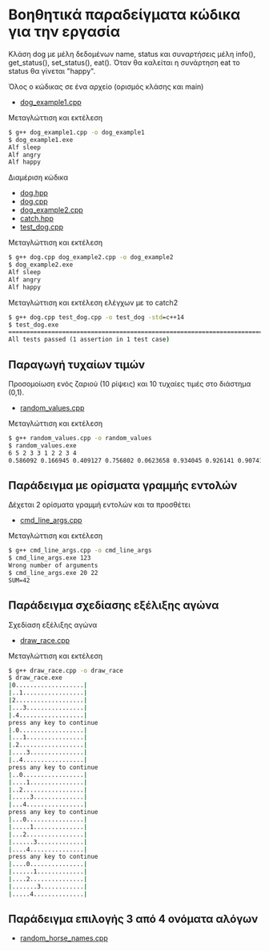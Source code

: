 # Βοηθητικά παραδείγματα κώδικα για την εργασία 

Κλάση dog με μέλη δεδομένων name, status και συναρτήσεις μέλη info(), get_status(), set_status(), eat(). Όταν θα καλείται η συνάρτηση eat το status θα γίνεται "happy".

Όλος ο κώδικας σε ένα αρχείο (ορισμός κλάσης και main)

* [dog_example1.cpp](./dog_example1.cpp)

Μεταγλώττιση και εκτέλεση

```cmd
$ g++ dog_example1.cpp -o dog_example1
$ dog_example1.exe
Alf sleep
Alf angry
Alf happy
```

Διαμέριση κώδικα 

* [dog.hpp](./dog.hpp)
* [dog.cpp](./dog.cpp)
* [dog_example2.cpp](./dog_example2.cpp)
* [catch.hpp](./catch.hpp)
* [test_dog.cpp](./test_dog.cpp)

Μεταγλώττιση και εκτέλεση

```cmd
$ g++ dog.cpp dog_example2.cpp -o dog_example2
$ dog_example2.exe
Alf sleep
Alf angry
Alf happy
```

Μεταγλώττιση και εκτέλεση ελέγχων με το catch2

```cmd
$ g++ dog.cpp test_dog.cpp -o test_dog -std=c++14
$ test_dog.exe
===============================================================================
All tests passed (1 assertion in 1 test case)
```

## Παραγωγή τυχαίων τιμών

Προσομοίωση ενός ζαριού (10 ρίψεις) και 10 τυχαίες τιμές στο διάστημα (0,1).

* [random_values.cpp](./random_values.cpp)

Μεταγλώττιση και εκτέλεση

```cmd
$ g++ random_values.cpp -o random_values
$ random_values.exe
6 5 2 3 3 1 2 2 3 4
0.586092 0.166945 0.409127 0.756802 0.0623658 0.934045 0.926141 0.90741 0.740086 0.337521
```

## Παράδειγμα με ορίσματα γραμμής εντολών

Δέχεται 2 ορίσματα γραμμή εντολών και τα προσθέτει

* [cmd_line_args.cpp](./cmd_line_args.cpp)

Μεταγλώττιση και εκτέλεση

```cmd
$ g++ cmd_line_args.cpp -o cmd_line_args
$ cmd_line_args.exe 123
Wrong number of arguments
$ cmd_line_args.exe 20 22
SUM=42
```

## Παράδειγμα σχεδίασης εξέλιξης αγώνα

Σχεδίαση εξέλιξης αγώνα

* [draw_race.cpp](./draw_race.cpp)

Μεταγλώττιση και εκτέλεση

```cmd
$ g++ draw_race.cpp -o draw_race
$ draw_race.exe
|0...................|
|..1.................|
|2...................|
|...3................|
|.4..................|
press any key to continue
|.0..................|
|...1................|
|.2..................|
|....3...............|
|..4.................|
press any key to continue
|..0.................|
|....1...............|
|..2.................|
|.....3..............|
|...4................|
press any key to continue
|...0................|
|.....1..............|
|...2................|
|......3.............|
|....4...............|
press any key to continue
|....0...............|
|......1.............|
|....2...............|
|.......3............|
|.....4..............|
```

## Παράδειγμα επιλογής 3 από 4 ονόματα αλόγων

* [random_horse_names.cpp](./random_horse_names.cpp)